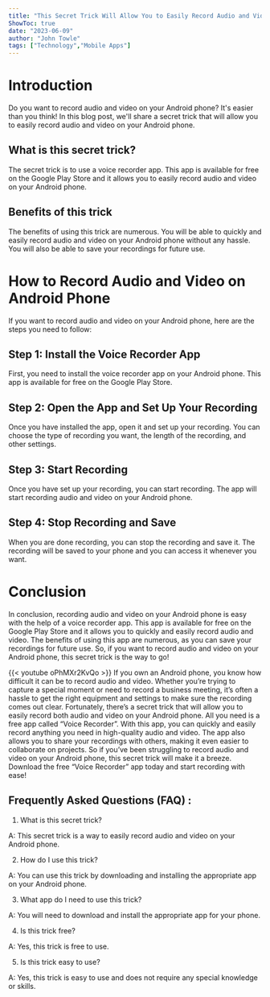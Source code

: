 ```yaml
---
title: "This Secret Trick Will Allow You to Easily Record Audio and Video on Your Android Phone!"
ShowToc: true 
date: "2023-06-09"
author: "John Towle" 
tags: ["Technology","Mobile Apps"]
---
```

# Introduction
Do you want to record audio and video on your Android phone? It's easier than you think! In this blog post, we'll share a secret trick that will allow you to easily record audio and video on your Android phone. 

## What is this secret trick?
The secret trick is to use a voice recorder app. This app is available for free on the Google Play Store and it allows you to easily record audio and video on your Android phone. 

## Benefits of this trick
The benefits of using this trick are numerous. You will be able to quickly and easily record audio and video on your Android phone without any hassle. You will also be able to save your recordings for future use. 

# How to Record Audio and Video on Android Phone
If you want to record audio and video on your Android phone, here are the steps you need to follow: 

## Step 1: Install the Voice Recorder App
First, you need to install the voice recorder app on your Android phone. This app is available for free on the Google Play Store. 

## Step 2: Open the App and Set Up Your Recording
Once you have installed the app, open it and set up your recording. You can choose the type of recording you want, the length of the recording, and other settings. 

## Step 3: Start Recording
Once you have set up your recording, you can start recording. The app will start recording audio and video on your Android phone. 

## Step 4: Stop Recording and Save
When you are done recording, you can stop the recording and save it. The recording will be saved to your phone and you can access it whenever you want. 

# Conclusion
In conclusion, recording audio and video on your Android phone is easy with the help of a voice recorder app. This app is available for free on the Google Play Store and it allows you to quickly and easily record audio and video. The benefits of using this app are numerous, as you can save your recordings for future use. So, if you want to record audio and video on your Android phone, this secret trick is the way to go!

{{< youtube oPhMXr2KvQo >}} 
If you own an Android phone, you know how difficult it can be to record audio and video. Whether you’re trying to capture a special moment or need to record a business meeting, it’s often a hassle to get the right equipment and settings to make sure the recording comes out clear. Fortunately, there’s a secret trick that will allow you to easily record both audio and video on your Android phone. All you need is a free app called “Voice Recorder”. With this app, you can quickly and easily record anything you need in high-quality audio and video. The app also allows you to share your recordings with others, making it even easier to collaborate on projects. So if you’ve been struggling to record audio and video on your Android phone, this secret trick will make it a breeze. Download the free “Voice Recorder” app today and start recording with ease!

## Frequently Asked Questions (FAQ) :
1. What is this secret trick?

A: This secret trick is a way to easily record audio and video on your Android phone.

2. How do I use this trick?

A: You can use this trick by downloading and installing the appropriate app on your Android phone.

3. What app do I need to use this trick?

A: You will need to download and install the appropriate app for your phone.

4. Is this trick free?

A: Yes, this trick is free to use.

5. Is this trick easy to use?

A: Yes, this trick is easy to use and does not require any special knowledge or skills.


